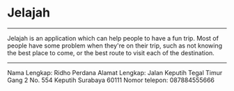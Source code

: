 # Jelajah

---------
Jelajah is an application which can help people to have a fun trip. 
Most of people have some problem when they're on their trip, such as not knowing the best place to come, or the best route to visit each of the destination.


---------
Nama Lengkap: Ridho Perdana
Alamat Lengkap: Jalan Keputih Tegal Timur Gang 2 No. 554 Keputih Surabaya 60111
Nomor telepon: 087884555666

